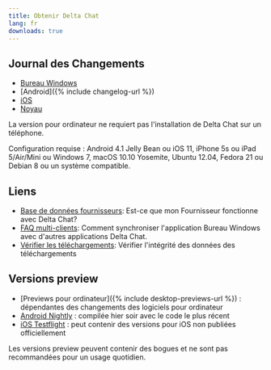 ```yaml
---
title: Obtenir Delta Chat
lang: fr
downloads: true
---
```


## Journal des Changements

* [Bureau Windows](https://github.com/deltachat/deltachat-desktop/blob/master/CHANGELOG.md)
* [Android]({% include changelog-url %})
* [iOS](https://github.com/deltachat/deltachat-ios/blob/master/CHANGELOG.md)
* [Noyau](https://github.com/deltachat/deltachat-core-rust/blob/master/CHANGELOG.md)

La version pour ordinateur ne requiert pas l'installation de Delta Chat sur un téléphone.

Configuration requise :
Android 4.1 Jelly Bean
ou iOS 11, iPhone 5s ou iPad 5/Air/Mini
ou Windows 7, macOS 10.10 Yosemite, Ubuntu 12.04, Fedora 21 ou Debian 8
ou un système compatible.

## Liens

* [Base de données fournisseurs](https://providers.delta.chat/): Est-ce que mon Fournisseur fonctionne avec Delta Chat?
* [FAQ multi-clients](help#multiclient): Comment synchroniser l'application Bureau Windows avec d'autres applications Delta Chat.
* [Vérifier les téléchargements](verify-downloads): Vérifier l'intégrité des données des téléchargements

## Versions preview

* [Previews pour ordinateur]({% include desktop-previews-url %}) : dépendantes des changements des logiciels pour ordinateur
* [Android Nightly](https://download.delta.chat/android/nightly/) : compilée hier soir avec le code le plus récent
* [iOS Testflight](https://testflight.apple.com/join/uEMc1NxS) : peut contenir des versions pour iOS non publiées officiellement

Les versions preview peuvent contenir des bogues et ne sont pas recommandées pour un usage quotidien.